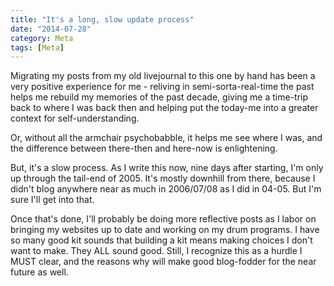 ```yaml
---
title: "It's a long, slow update process"
date: "2014-07-28"
category: Meta
tags: [Meta]
---
```


Migrating my posts from my old livejournal to this one by hand has been a very positive experience for me - reliving in semi-sorta-real-time the past helps me rebuild my memories of the past decade, giving me a time-trip back to where I was back then and helping put the today-me into a greater context for self-understanding.

Or, without all the armchair psychobabble, it helps me see where I was, and the difference between there-then and here-now is enlightening.

But, it's a slow process. As I write this now, nine days after starting, I'm only up through the tail-end of 2005. It's mostly downhill from there, because I didn't blog anywhere near as much in 2006/07/08 as I did in 04-05. But I'm sure I'll get into that.

Once that's done, I'll probably be doing more reflective posts as I labor on bringing my websites up to date and working on my drum programs. I have so many good kit sounds that building a kit means making choices I don't want to make. They ALL sound good. Still, I recognize this as a hurdle I MUST clear, and the reasons why will make good blog-fodder for the near future as well.
